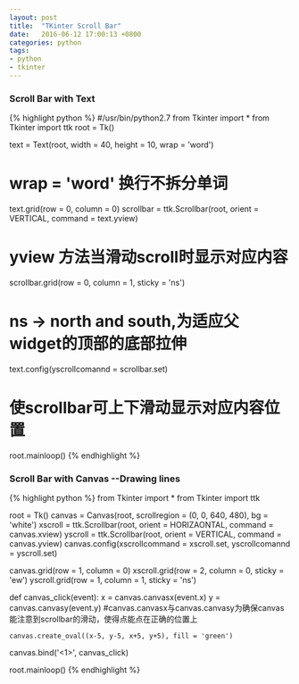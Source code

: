```yaml
---
layout: post
title:  "TKinter Scroll Bar"
date:   2016-06-12 17:00:13 +0800
categories: python
tags:
- python  
- tkinter
---
```


### Scroll Bar with Text

{% highlight python %}
#/usr/bin/python2.7
from Tkinter import *
from Tkinter import ttk
root = Tk()

text = Text(root, width = 40, height = 10, wrap = 'word')
# wrap = 'word' 换行不拆分单词
text.grid(row = 0, column = 0)
scrollbar = ttk.Scrollbar(root, orient = VERTICAL, command = text.yview)
# yview 方法当滑动scroll时显示对应内容
scrollbar.grid(row = 0, column = 1, sticky = 'ns')
# ns -> north and south,为适应父widget的顶部的底部拉伸
text.config(yscrollcomannd = scrollbar.set)
# 使scrollbar可上下滑动显示对应内容位置

root.mainloop()
{% endhighlight %}

### Scroll Bar with Canvas --Drawing lines

{% highlight python %}
from Tkinter import *
from Tkinter import ttk

root = Tk()
canvas = Canvas(root, scrollregion = (0, 0, 640, 480), bg = 'white')
xscroll = ttk.Scrollbar(root, orient = HORIZAONTAL, command = canvas.xview)
yscroll = ttk.Scrollbar(root, orient = VERTICAL, command = canvas.yview)
canvas.config(xscrollcommand = xscroll.set, yscrollcomannd = yscroll.set)

canvas.grid(row = 1, column = 0)
xscroll.grid(row = 2, column = 0, sticky = 'ew')
yscroll.grid(row = 1, column = 1, sticky = 'ns')

def canvas_click(event):
	x = canvas.canvasx(event.x)
    y = canvas.canvasy(event.y)
    #canvas.canvasx与canvas.canvasy为确保canvas能注意到scrollbar的滑动，使得点能点在正确的位置上

	canvas.create_oval((x-5, y-5, x+5, y+5), fill = 'green')

canvas.bind('<1>', canvas_click)

root.mainloop()
{% endhighlight %}
